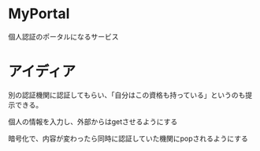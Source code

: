 # MyPortal
個人認証のポータルになるサービス

# アイディア
別の認証機関に認証してもらい、「自分はこの資格も持っている」というのも提示できる。

個人の情報を入力し、外部からはgetさせるようにする

暗号化で、内容が変わったら同時に認証していた機関にpopされるようにする


